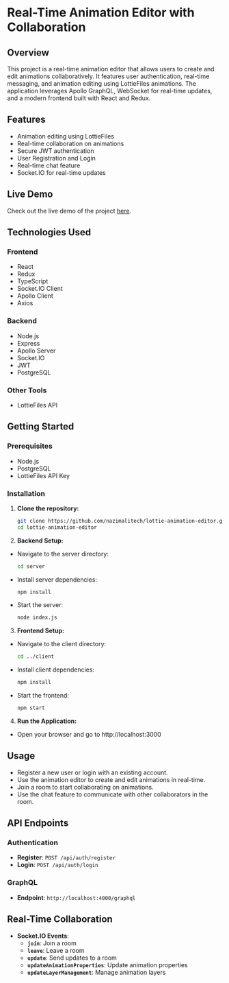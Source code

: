 # Real-Time Animation Editor with Collaboration

## Overview

This project is a real-time animation editor that allows users to create and edit animations collaboratively. It features user authentication, real-time messaging, and animation editing using LottieFiles animations. The application leverages Apollo GraphQL, WebSocket for real-time updates, and a modern frontend built with React and Redux.

## Features

- Animation editing using LottieFiles
- Real-time collaboration on animations
- Secure JWT authentication
- User Registration and Login
- Real-time chat feature
- Socket.IO for real-time updates

## Live Demo

Check out the live demo of the project [here](https://animation-editor-vuxn.onrender.com).

## Technologies Used

### Frontend
- React
- Redux
- TypeScript
- Socket.IO Client
- Apollo Client
- Axios

### Backend
- Node.js
- Express
- Apollo Server
- Socket.IO
- JWT
- PostgreSQL

### Other Tools
- LottieFiles API

## Getting Started

### Prerequisites

- Node.js
- PostgreSQL
- LottieFiles API Key

### Installation

1. **Clone the repository:**
   ```bash
   git clone https://github.com/nazimalitech/lottie-animation-editor.git
   cd lottie-animation-editor

2. **Backend Setup:**
- Navigate to the server directory:
   ```bash
   cd server
- Install server dependencies:
   ```bash
   npm install
- Start the server:
   ```bash
   node index.js

3. **Frontend Setup:**
- Navigate to the client directory:
   ```bash
   cd ../client
- Install client dependencies:
   ```bash
   npm install
- Start the frontend:
   ```bash
   npm start

4. **Run the Application:**
- Open your browser and go to http://localhost:3000

## Usage

- Register a new user or login with an existing account.
- Use the animation editor to create and edit animations in real-time.
- Join a room to start collaborating on animations.
- Use the chat feature to communicate with other collaborators in the room.

## API Endpoints

### Authentication
- **Register**: `POST /api/auth/register`
- **Login**: `POST /api/auth/login`

### GraphQL
- **Endpoint**: `http://localhost:4000/graphql`

## Real-Time Collaboration

- **Socket.IO Events**:
  - **`join`**: Join a room
  - **`leave`**: Leave a room
  - **`update`**: Send updates to a room
  - **`updateAnimationProperties`**: Update animation properties
  - **`updateLayerManagement`**: Manage animation layers
